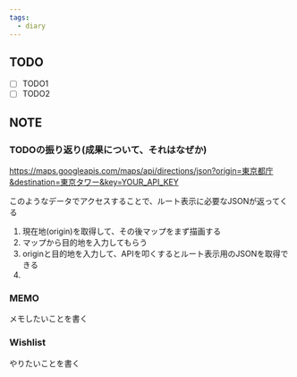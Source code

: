 ```yaml
---
tags:
  - diary
---
```


## TODO
- [ ] TODO1
- [ ] TODO2
## NOTE
### TODOの振り返り(成果について、それはなぜか)
https://maps.googleapis.com/maps/api/directions/json?origin=東京都庁&destination=東京タワー&key=YOUR_API_KEY

このようなデータでアクセスすることで、ルート表示に必要なJSONが返ってくる
1. 現在地(origin)を取得して、その後マップをまず描画する
2. マップから目的地を入力してもらう
3. originと目的地を入力して、APIを叩くするとルート表示用のJSONを取得できる
4. 


### MEMO
メモしたいことを書く


### Wishlist
やりたいことを書く
